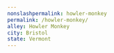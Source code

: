 ```yaml
---
﻿nonslashpermalink: howler-monkey
permalink: /howler-monkey/
alley: Howler Monkey
city: Bristol
state: Vermont
---
```


